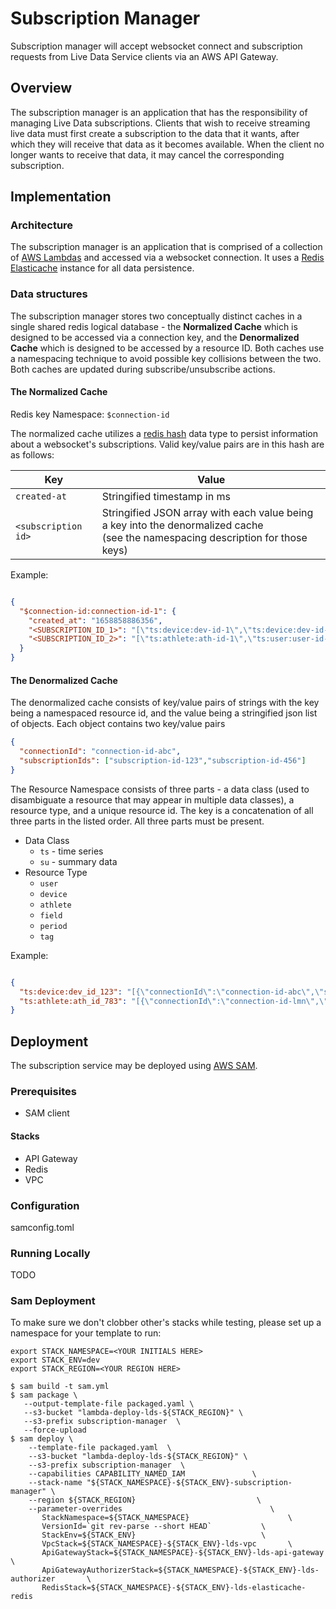 # Subscription Manager

Subscription manager will accept websocket connect and subscription requests from Live Data Service clients via an AWS
API Gateway.

## Overview

The subscription manager is an application that has the responsibility of managing Live Data subscriptions. Clients that
wish to receive streaming live data must first create a subscription to the data that it wants, after which they will
receive that data as it becomes available. When the client no longer wants to receive that data, it may cancel the
corresponding subscription.

## Implementation

### Architecture

The subscription manager is an application that is comprised of a collection
of [AWS Lambdas](https://docs.aws.amazon.com/lambda/index.html) and accessed via a websocket connection. It uses a
[Redis Elasticache](https://aws.amazon.com/elasticache/) instance for all data persistence.

### Data structures

The subscription manager stores two conceptually distinct caches in a single shared redis logical database - the
**Normalized Cache** which is designed to be accessed via a connection key, and the **Denormalized Cache** which is
designed to be accessed by a resource ID. Both caches use a namespacing technique to avoid possible key collisions
between the two. Both caches are updated during subscribe/unsubscribe actions.

#### The Normalized Cache

Redis key Namespace: `$connection-id`

The normalized cache utilizes a [redis hash](https://redis.io/docs/manual/data-types/#hashes) data type to persist
information about a websocket's subscriptions. Valid key/value pairs are in this hash are as follows:

| Key                | Value                                                                                                                               |
|--------------------|-------------------------------------------------------------------------------------------------------------------------------------|
| `created-at`       | Stringified timestamp in ms                                                                                                         |
| `<subscription id>` | Stringified JSON array with each value being a key into the denormalized cache<br/>(see the namespacing description for those keys) |

Example:

```json

{
  "$connection-id:connection-id-1": {
    "created_at": "1658858886356",
    "<SUBSCRIPTION_ID_1>": "[\"ts:device:dev-id-1\",\"ts:device:dev-id-2\"]",
    "<SUBSCRIPTION_ID_2>": "[\"ts:athlete:ath-id-1\",\"ts:user:user-id-1\"]"
  }
}

```

#### The Denormalized Cache

The denormalized cache consists of key/value pairs of strings with the key being a namespaced resource id, and the value
being a stringified json list of objects. Each object contains two key/value pairs

```json 
{
  "connectionId": "connection-id-abc",
  "subscriptionIds": ["subscription-id-123","subscription-id-456"]
}
```

The Resource Namespace consists of three parts - a data class (used to disambiguate a resource that may appear in
multiple data classes), a resource type, and a unique resource id. The key is a concatenation of all three parts in the
listed order. All three parts must be present.

- Data Class
    - `ts` - time series
    - `su` - summary data
- Resource Type
    - `user`
    - `device`
    - `athlete`
    - `field`
    - `period`
    - `tag`

Example:

```json

{
  "ts:device:dev_id_123": "[{\"connectionId\":\"connection-id-abc\",\"subscriptionIds\":[\"subscription-id-123\",\"subscription-id-456\"]},{\"connectionId\":\"connection-id-lmn\",\"subscriptionIds\":[\"subscription-id-545\",\"subscription-id-767\"]}]",
  "ts:athlete:ath_id_783": "[{\"connectionId\":\"connection-id-lmn\",\"subscriptionIds\":[\"subscription-id-988\",\"subscription-id-767\"]}]"
}

```

## Deployment

The subscription service may be deployed
using [AWS SAM](https://docs.aws.amazon.com/serverless-application-model/latest/developerguide/what-is-sam.html).

### Prerequisites

- SAM client

#### Stacks

- API Gateway
- Redis
- VPC

### Configuration

samconfig.toml

### Running Locally

TODO

### Sam Deployment

To make sure we don't clobber other's stacks while testing, please set up a namespace for your template to run:

```shell
export STACK_NAMESPACE=<YOUR INITIALS HERE>
export STACK_ENV=dev
export STACK_REGION=<YOUR REGION HERE>
```

```shell
$ sam build -t sam.yml 
$ sam package \
   --output-template-file packaged.yaml \
   --s3-bucket "lambda-deploy-lds-${STACK_REGION}" \
   --s3-prefix subscription-manager  \
   --force-upload 
$ sam deploy \
    --template-file packaged.yaml  \
    --s3-bucket "lambda-deploy-lds-${STACK_REGION}" \
    --s3-prefix subscription-manager  \
    --capabilities CAPABILITY_NAMED_IAM               \
    --stack-name "${STACK_NAMESPACE}-${STACK_ENV}-subscription-manager" \
    --region ${STACK_REGION}                           \
    --parameter-overrides                                 \
       StackNamespace=${STACK_NAMESPACE}                      \
       VersionId=`git rev-parse --short HEAD`           \
       StackEnv=${STACK_ENV}                            \
       VpcStack=${STACK_NAMESPACE}-${STACK_ENV}-lds-vpc       \
       ApiGatewayStack=${STACK_NAMESPACE}-${STACK_ENV}-lds-api-gateway       \
       ApiGatewayAuthorizerStack=${STACK_NAMESPACE}-${STACK_ENV}-lds-authorizer       \
       RedisStack=${STACK_NAMESPACE}-${STACK_ENV}-lds-elasticache-redis             
```